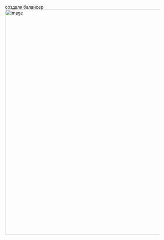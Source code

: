 создали балансер 
<img width="1784" height="734" alt="image" src="https://github.com/user-attachments/assets/343c5881-0d93-4739-ac24-58b4d6cb94f3" />

